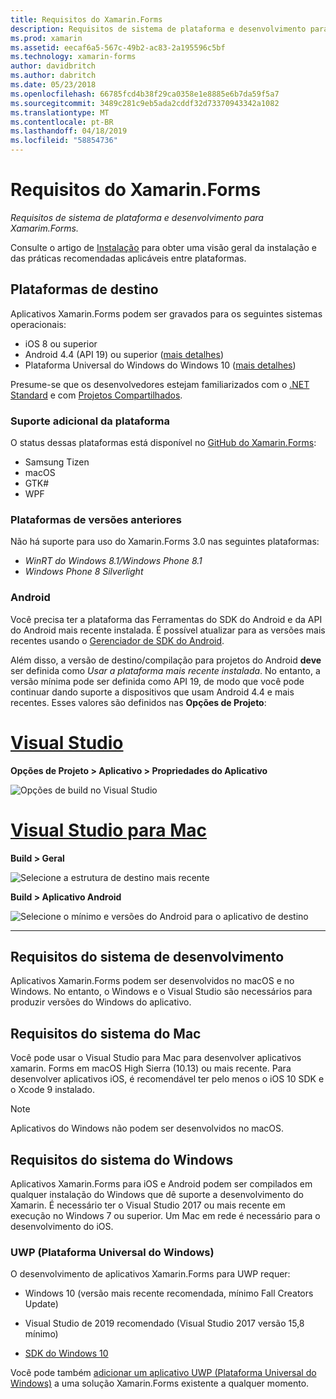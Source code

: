 ```yaml
---
title: Requisitos do Xamarin.Forms
description: Requisitos de sistema de plataforma e desenvolvimento para Xamarim.Forms.
ms.prod: xamarin
ms.assetid: eecaf6a5-567c-49b2-ac83-2a195596c5bf
ms.technology: xamarin-forms
author: davidbritch
ms.author: dabritch
ms.date: 05/23/2018
ms.openlocfilehash: 66785fcd4b38f29ca0358e1e8885e6b7da59f5a7
ms.sourcegitcommit: 3489c281c9eb5ada2cddf32d73370943342a1082
ms.translationtype: MT
ms.contentlocale: pt-BR
ms.lasthandoff: 04/18/2019
ms.locfileid: "58854736"
---
```

# <a name="xamarinforms-requirements"></a>Requisitos do Xamarin.Forms

_Requisitos de sistema de plataforma e desenvolvimento para Xamarim.Forms._

Consulte o artigo de [Instalação](installation/index.md) para obter uma visão geral da instalação e das práticas recomendadas aplicáveis entre plataformas.

## <a name="target-platforms"></a>Plataformas de destino

Aplicativos Xamarin.Forms podem ser gravados para os seguintes sistemas operacionais:

- iOS 8 ou superior
- Android 4.4 (API 19) ou superior ([mais detalhes](#android))
- Plataforma Universal do Windows do Windows 10 ([mais detalhes](#windows10))

Presume-se que os desenvolvedores estejam familiarizados com o [.NET Standard](~/cross-platform/app-fundamentals/net-standard.md) e com [Projetos Compartilhados](~/cross-platform/app-fundamentals/shared-projects.md).

### <a name="additional-platform-support"></a>Suporte adicional da plataforma

O status dessas plataformas está disponível no [GitHub do Xamarin.Forms](https://github.com/xamarin/Xamarin.Forms/wiki/Platform-Support):

- Samsung Tizen
- macOS
- GTK#
- WPF

### <a name="platforms-from-earlier-versions"></a>Plataformas de versões anteriores

Não há suporte para uso do Xamarin.Forms 3.0 nas seguintes plataformas:

- *WinRT do Windows 8.1/Windows Phone 8.1*
- *Windows Phone 8 Silverlight*

### <a name="android"></a>Android

Você precisa ter a plataforma das Ferramentas do SDK do Android e da API do Android mais recente instalada. É possível atualizar para as versões mais recentes usando o [Gerenciador de SDK do Android](~/android/get-started/installation/android-sdk.md).

Além disso, a versão de destino/compilação para projetos do Android **deve** ser definida como *Usar a plataforma mais recente instalada*. No entanto, a versão mínima pode ser definida como API 19, de modo que você pode continuar dando suporte a dispositivos que usam Android 4.4 e mais recentes. Esses valores são definidos nas **Opções de Projeto**:

# <a name="visual-studiotabwindows"></a>[Visual Studio](#tab/windows)

**Opções de Projeto > Aplicativo > Propriedades do Aplicativo**

![Opções de build no Visual Studio](requirements-images/options-android-vs-sml.png)

# <a name="visual-studio-for-mactabmacos"></a>[Visual Studio para Mac](#tab/macos)

**Build > Geral**

![Selecione a estrutura de destino mais recente](requirements-images/options-general-sml.png)

**Build > Aplicativo Android**

![Selecione o mínimo e versões do Android para o aplicativo de destino](requirements-images/options-android-sml.png)

-----

## <a name="development-system-requirements"></a>Requisitos do sistema de desenvolvimento

Aplicativos Xamarin.Forms podem ser desenvolvidos no macOS e no Windows. No entanto, o Windows e o Visual Studio são necessários para produzir versões do Windows do aplicativo.

## <a name="mac-system-requirements"></a>Requisitos do sistema do Mac

Você pode usar o Visual Studio para Mac para desenvolver aplicativos xamarin. Forms em macOS High Sierra (10.13) ou mais recente. Para desenvolver aplicativos iOS, é recomendável ter pelo menos o iOS 10 SDK e o Xcode 9 instalado.

> [!NOTE]
>  Aplicativos do Windows não podem ser desenvolvidos no macOS.

## <a name="windows-system-requirements"></a>Requisitos do sistema do Windows

Aplicativos Xamarin.Forms para iOS e Android podem ser compilados em qualquer instalação do Windows que dê suporte a desenvolvimento do Xamarin. É necessário ter o Visual Studio 2017 ou mais recente em execução no Windows 7 ou superior. Um Mac em rede é necessário para o desenvolvimento do iOS.

<a name="windows10" />

### <a name="universal-windows-platform-uwp"></a>UWP (Plataforma Universal do Windows)

O desenvolvimento de aplicativos Xamarin.Forms para UWP requer:

- Windows 10 (versão mais recente recomendada, mínimo Fall Creators Update)

- Visual Studio de 2019 recomendado (Visual Studio 2017 versão 15,8 mínimo)

- [SDK do Windows 10](https://dev.windows.com/downloads/windows-10-sdk)

Você pode também [adicionar um aplicativo UWP (Plataforma Universal do Windows)](~/xamarin-forms/platform/windows/installation/index.md) a uma solução Xamarin.Forms existente a qualquer momento.
